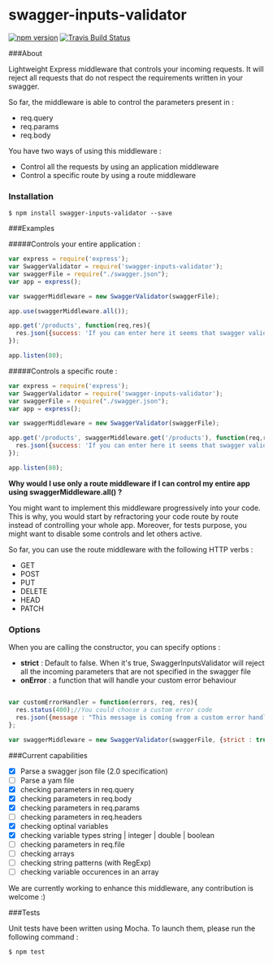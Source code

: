 # swagger-inputs-validator
[![npm version](https://badge.fury.io/js/swagger-inputs-validator.svg)](https://badge.fury.io/js/swagger-inputs-validator)
[![Travis Build Status](https://travis-ci.org/michwii/swagger-inputs-validator.svg?branch=master)](https://travis-ci.org/michwii/swagger-inputs-validator.svg?branch=master)

###About

Lightweight Express middleware that controls your incoming requests.
It will reject all requests that do not respect the requirements written in your swagger.

So far, the middleware is able to control the parameters present in :
* req.query
* req.params
* req.body

You have two ways of using this middleware :
* Control all the requests by using an application middleware
* Control a specific route by using a route middleware

### Installation
```Shell
$ npm install swagger-inputs-validator --save
```

###Examples

#####Controls your entire application : 
```JavaScript
var express = require('express');
var SwaggerValidator = require('swagger-inputs-validator');
var swaggerFile = require("./swagger.json");
var app = express();

var swaggerMiddleware = new SwaggerValidator(swaggerFile);

app.use(swaggerMiddleware.all());

app.get('/products', function(req,res){
  res.json({success: 'If you can enter here it seems that swagger validator let you get in'});
});

app.listen(80);

```

#####Controls a specific route :
```JavaScript
var express = require('express');
var SwaggerValidator = require('swagger-inputs-validator');
var swaggerFile = require("./swagger.json");
var app = express();

var swaggerMiddleware = new SwaggerValidator(swaggerFile);

app.get('/products', swaggerMiddleware.get('/products'), function(req,res){
  res.json({success: 'If you can enter here it seems that swagger validator let you get in'});
});

app.listen(80);

```

**Why would I use only a route middleware if I can control my entire app using swaggerMiddleware.all() ?**

You might want to implement this middleware progressively into your code. 
This is why, you would start by refractoring your code route by route instead of controlling your whole app.
Moreover, for tests purpose, you might want to disable some controls and let others active.


So far, you can use the route middleware with the following HTTP verbs : 
* GET
* POST
* PUT
* DELETE
* HEAD
* PATCH

### Options

When you are calling the constructor, you can specify options :
* **strict** : Default to false. When it's true, SwaggerInputsValidator will reject all the incoming parameters that are not specified in the swagger file 
* **onError** : a function that will handle your custom error behaviour

```JavaScript

var customErrorHandler = function(errors, req, res){
  res.status(400);//You could choose a custom error code
  res.json({message : "This message is coming from a custom error handler. Please find all your mistakes in the errors variable", errors : errors});
};

var swaggerMiddleware = new SwaggerValidator(swaggerFile, {strict : true, onError : customErrorHandler});
```

###Current capabilities
- [x] Parse a swagger json file (2.0 specification)
- [ ] Parse a yam file
- [x] checking parameters in req.query
- [x] checking parameters in req.body
- [x] checking parameters in req.params
- [ ] checking parameters in req.headers
- [x] checking optinal variables
- [x] checking variable types string | integer | double | boolean
- [ ] checking parameters in req.file
- [ ] checking arrays
- [ ] checking string patterns (with RegExp)
- [ ] checking variable occurences in an array

We are currently working to enhance this middleware, any contribution is welcome :)

###Tests

Unit tests have been written using Mocha.
To launch them, please run the following command : 

```Shell
$ npm test
```
